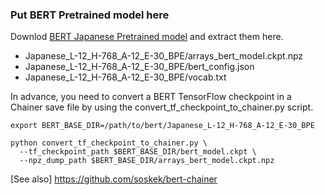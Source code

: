 ### Put BERT Pretrained model here

Downlod [BERT Japanese Pretrained model](http://nlp.ist.i.kyoto-u.ac.jp/index.php?BERT日本語Pretrainedモデル) and extract them here.

- Japanese_L-12_H-768_A-12_E-30_BPE/arrays_bert_model.ckpt.npz
- Japanese_L-12_H-768_A-12_E-30_BPE/bert_config.json
- Japanese_L-12_H-768_A-12_E-30_BPE/vocab.txt

In advance, you need to convert a BERT TensorFlow checkpoint in a Chainer save file by using the convert_tf_checkpoint_to_chainer.py script.

```
export BERT_BASE_DIR=/path/to/bert/Japanese_L-12_H-768_A-12_E-30_BPE

python convert_tf_checkpoint_to_chainer.py \
  --tf_checkpoint_path $BERT_BASE_DIR/bert_model.ckpt \
  --npz_dump_path $BERT_BASE_DIR/arrays_bert_model.ckpt.npz

```

[See also] https://github.com/soskek/bert-chainer